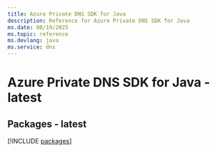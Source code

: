 ```yaml
---
title: Azure Private DNS SDK for Java
description: Reference for Azure Private DNS SDK for Java
ms.date: 08/19/2025
ms.topic: reference
ms.devlang: java
ms.service: dns
---
```

# Azure Private DNS SDK for Java - latest
## Packages - latest
[!INCLUDE [packages](private-dns-index.md)]